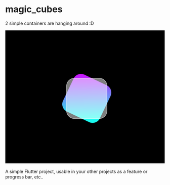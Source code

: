 # magic_cubes
2 simple containers are hanging around :D


![](./magic_cubes.png)


A simple Flutter project, usable in your other projects as a feature or progress bar, etc..
